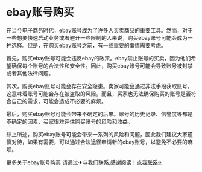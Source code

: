 # ebay账号购买

在当今电子商务时代，ebay账号成为了许多人买卖商品的重要工具。然而，对于一些想要快速启动业务或者避开一些限制的人来说，购买ebay账号可能会成为一种选择。但是，在购买ebay账号之前，有一些重要的事情需要考虑。

首先，购买ebay账号可能会违反ebay的政策。ebay禁止账号的买卖，因为他们希望确保每个账号的合法性和安全性。因此，购买ebay账号可能会导致账号被封禁或者其他法律问题。

其次，购买ebay账号可能会存在安全隐患。卖家可能会通过非法手段获取账号，这意味着账号可能会存在被盗取的风险。而且，买家也无法确保购买的账号是否符合自己的需求，可能会造成不必要的麻烦。

最后，购买ebay账号可能会带来不确定的后果。账号的历史记录、信誉度等都是不确定的因素，买家很难评估购买账号的风险和收益。

综上所述，购买ebay账号可能会带来一系列的风险和问题，因此我们建议大家谨慎对待，如果有需要，可以通过合法途径申请新的ebay账号，以避免不必要的麻烦。

更多关于ebay账号购买 请通过✈与我们联系,感谢阅读！[点我联系✈](https://blog.G208.com)